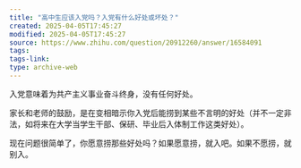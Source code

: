 ```yaml
---
title: "高中生应该入党吗？入党有什么好处或坏处？"
created: 2025-04-05T17:45:27
modified: 2025-04-05T17:45:27
source: https://www.zhihu.com/question/20912260/answer/16584091
tags:
tags-link:
type: archive-web
---
```

入党意味着为共产主义事业奋斗终身，没有任何好处。

家长和老师的鼓励，是在变相暗示你入党后能捞到某些不言明的好处（并不一定非法，如将来在大学当学生干部、保研、毕业后入体制工作这类好处）。

现在问题很简单了，你愿意捞那些好处吗？如果愿意捞，就入吧。如果不愿捞，就别入。